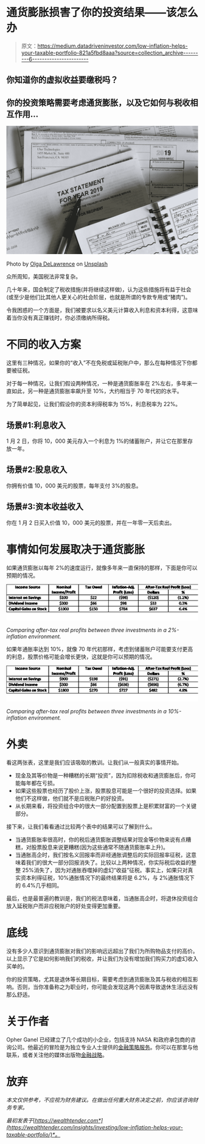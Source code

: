# 通货膨胀损害了你的投资结果——该怎么办

> 原文：<https://medium.datadriveninvestor.com/low-inflation-helps-your-taxable-portfolio-821a5fbd8aaa?source=collection_archive---------6----------------------->

## 你知道你的虚拟收益要缴税吗？

## 你的投资策略需要考虑通货膨胀，以及它如何与税收相互作用…

![](img/2e5f7811dcfb3570646ecd38bc61cd99.png)

Photo by [Olga DeLawrence](https://unsplash.com/@walkingondream?utm_source=unsplash&utm_medium=referral&utm_content=creditCopyText) on [Unsplash](https://unsplash.com/s/photos/tax?utm_source=unsplash&utm_medium=referral&utm_content=creditCopyText)

众所周知，美国税法非常复杂。

几十年来，国会制定了税收措施(并将继续这样做)，认为这些措施将有益于社会(或至少是他们比其他人更关心的社会阶层，也就是所谓的专款专用或“猪肉”)。

令我困惑的一个方面是，我们被要求以名义美元计算收入利息和资本利得，这意味着当你没有真正赚钱时，你必须缴纳所得税。

# 不同的收入方案

这里有三种情况，如果你的“收入”不在免税或延税账户中，那么在每种情况下你都要被征税。

对于每一种情况，让我们假设两种情况，一种是通货膨胀率在 2%左右，多年来一直如此，另一种是通货膨胀率飙升至 10%，大约相当于 70 年代初的水平。

为了简单起见，让我们假设你的资本利得税率为 15%，利息税率为 22%。

## 场景#1:利息收入

1 月 2 日，你将 10，000 美元存入一个利息为 1%的储蓄账户，并让它在那里存放一年。

## 场景#2:股息收入

你拥有价值 10，000 美元的股票，每年支付 3%的股息。

## 场景#3:资本收益收入

你在 1 月 2 日买入价值 10，000 美元的股票，并在一年零一天后卖出。

# 事情如何发展取决于通货膨胀

如果通货膨胀以每年 2%的速度运行，就像多年来一直保持的那样，下面是你可以预期的情况。

![](img/d9223797d236e0dd95662046ba3fa2fc.png)

*Comparing after-tax real profits between three investments in a 2%-inflation environment.*

如果年通胀率达到 10%，就像 70 年代初那样，考虑到储蓄账户可能要支付更高的利息，股票价格可能会增长更快，这就是你可以预期的情况。

![](img/f3a0c35fc551cca9c4704b6208ec347b.png)

*Comparing after-tax real profits between three investments in a 10%-inflation environment.*

# 外卖

看这两张表，这里是我们应该吸取的教训。让我们从一般真实的事情开始。

*   现金及其等价物是一种糟糕的长期“投资”，因为扣除税收和通货膨胀后，你可能每年都在亏损。
*   如果这些股票也经历了股价上涨，股票股息可能是一个很好的投资选择。如果他们不这样做，他们就不是应税账户的好投资。
*   从长期来看，将投资组合中的很大一部分配置到股票上是积累财富的一个关键部分。

接下来，让我们看看通过比较两个表中的结果可以了解到什么。

*   当通货膨胀率很高时，你的税后通货膨胀调整结果对现金等价物来说有点糟糕，对股票股息来说更糟糕(因为这些通常不随通货膨胀率上升)。
*   当通胀高企时，我们按名义回报率而非经通胀调整后的实际回报率征税，这意味着我们的很大一部分回报消失了。比较以上两种情况，你实际税后收益的整整 25%消失了，因为对通胀吞噬掉的虚幻“收益”征税。事实上，如果只对真实资本利得征税，10%通胀情况下的最终结果将是 6.2%，与 2%通胀情况下的 6.4%几乎相同。

最后，也是最普遍的教训是，我们的税法意味着，当通胀高企时，将退休投资组合放入延税账户而非应税账户的好处变得更加重要。

# 底线

没有多少人意识到通货膨胀对我们的影响远远超出了我们为所购物品支付的高价。以上显示了它是如何影响我们的税收，并让我们为没有增加我们购买力的虚幻收入买单的。

你的投资策略，尤其是退休等长期目标，需要考虑到通货膨胀及其与税收的相互影响。否则，当你准备称之为职业时，你可能会发现这两个因素导致退休生活远没有那么舒适。

# 关于作者

Opher Ganel 已经建立了几个成功的小企业，包括支持 NASA 和政府承包商的咨询公司。他最近的冒险是为独立专业人士提供的[金融策略服务](https://www.opherganel.com/)。你可以在那里与他联系，或者关注他的媒体出版物[金融战略](https://medium.com/financial-strategy)。

# 放弃

*本文仅供参考，不应视为财务建议。在做出任何重大财务决定之前，你应该咨询财务专家。*

*最初发表于*[*https://wealthtender.com*](https://wealthtender.com/insights/investing/low-inflation-helps-your-taxable-portfolio/)*。*